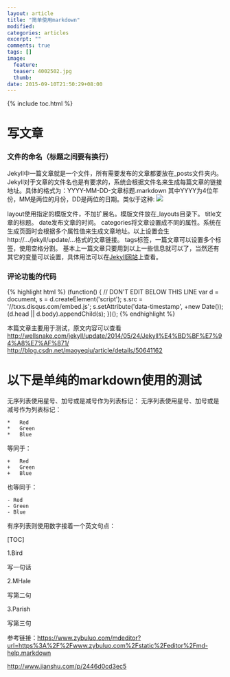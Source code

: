 ```yaml
---
layout: article
title: "简单使用markdown"
modified:
categories: articles
excerpt: ""
comments: true
tags: []
image: 
  feature:
  teaser: 4002502.jpg
  thumb:
date: 2015-09-10T21:50:29+08:00
---
```


{% include toc.html %}

# 写文章

### 文件的命名（标题之间要有换行）
Jekyll中一篇文章就是一个文件，所有需要发布的文章都要放在_posts文件夹内。Jekyll对于文章的文件名也是有要求的，系统会根据文件名来生成每篇文章的链接地址。具体的格式为：YYYY-MM-DD-文章标题.markdown 其中YYYY为4位年份，MM是两位的月份，DD是两位的日期。类似于这种:
![](http://7xqsae.com1.z0.glb.clouddn.com/1.PNG)

layout使用指定的模版文件，不加扩展名。模版文件放在_layouts目录下。
title文章的标题。
date发布文章的时间。
categories将文章设置成不同的属性。系统在生成页面时会根据多个属性值来生成文章地址。以上设置会生http://.../jekyll/update/...格式的文章链接。
tags标签，一篇文章可以设置多个标签，使用空格分割。
基本上一篇文章只要用到以上一些信息就可以了，当然还有其它的变量可以设置，具体用法可以在[Jekyll网站](http://jekyllrb.com/docs/frontmatter/)上查看。

### 评论功能的代码
{% highlight html %}
(function() { // DON'T EDIT BELOW THIS LINE
var d = document, s = d.createElement('script');
s.src = '//txxs.disqus.com/embed.js';
s.setAttribute('data-timestamp', +new Date());
(d.head || d.body).appendChild(s);
})();
{% endhighlight %}

    
本篇文章主要用于测试，原文内容可以查看
http://wellsnake.com/jekyll/update/2014/05/24/Jekyll%E4%BD%BF%E7%94%A8%E7%AF%871/
http://blog.csdn.net/maoyeqiu/article/details/50641162

# 以下是单纯的markdown使用的测试

无序列表使用星号、加号或是减号作为列表标记：
无序列表使用星号、加号或是减号作为列表标记：

	*   Red
	*   Green
	*   Blue

等同于：

	+   Red 
	+   Green
	+   Blue

也等同于：

	- Red
	- Green
	- Blue

有序列表则使用数字接着一个英文句点：

[TOC]

1.Bird

写一句话

2.MHale

写第二句

3.Parish

写第三句


参考链接：https://www.zybuluo.com/mdeditor?url=https%3A%2F%2Fwww.zybuluo.com%2Fstatic%2Feditor%2Fmd-help.markdown

http://www.jianshu.com/p/2446d0cd3ec5
